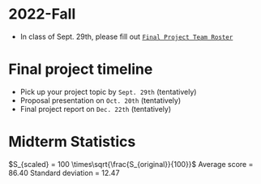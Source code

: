 # 2022-Fall


- In class of Sept. 29th, please fill out  [`Final Project Team Roster`](https://docs.google.com/spreadsheets/d/1RG6qqq0jFPrRBsApseZqcwsO5BIPCLq3vC9epwKlP5I/edit?usp=sharing)

<!-- Presentation order on Oct. 20: ['F', 'A', 'E', 'C', 'D', 'B'] 


```python
import random
groups = ['A','B','C','D','E','F']
#print (groups)
random.shuffle(groups)
print (groups)
```

-->


# Final project timeline

- Pick up your project topic by `Sept. 29th`  (tentatively)
- Proposal presentation on `Oct. 20th` (tentatively)
- Final project report on `Dec. 22th` (tentatively)

# Midterm Statistics 
$S_{scaled} = 100 \times\sqrt{\frac{S_{original}}{100}}$
Average score = 86.40
Standard deviation = 12.47

